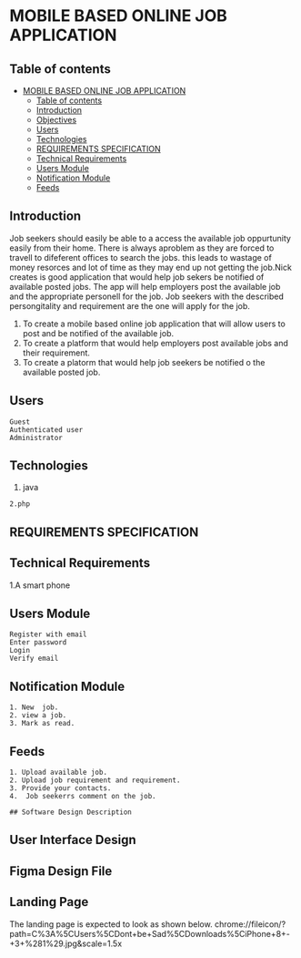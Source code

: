 # MOBILE BASED ONLINE JOB APPLICATION

## Table of contents

- [MOBILE BASED ONLINE JOB APPLICATION](#mobile-based-online-job-application)
  - [Table of contents](#table-of-contents)
  - [Introduction](#introduction)
  - [Objectives](#objectives)
  - [Users](#users)
  - [Technologies](#technologies)
  - [REQUIREMENTS SPECIFICATION](#requirements-specification)
  - [Technical Requirements](#technical-requirements)
  - [Users Module](#users-module)
  - [Notification Module](#notification-module)
  - [Feeds](#feeds)

## Introduction

Job seekers should easily be able to a access the available job oppurtunity easily from their home. There is always aproblem as they are forced to travell to difeferent offices to search the jobs. this leads to wastage of money resorces and lot of time as they may end up not getting the job.Nick creates is good application that would help job sekers be notified of available posted jobs.  The app will help employers post the available job and the appropriate personell for the job. Job seekers with the described persongitality and requirement are the one will apply for the job.

1. To create a mobile based online job application that will allow users to post and be notified of the available job.
2. To create a platform that would help employers post available jobs and their requirement.
3. To create a platorm that would help job seekers be notified o the available posted job.

## Users

    Guest
    Authenticated user
    Administrator

## Technologies

   1. java

    2.php

## REQUIREMENTS SPECIFICATION

## Technical Requirements

   1.A smart phone

## Users Module

    Register with email
    Enter password
    Login
    Verify email

## Notification Module

    1. New  job.
    2. view a job.
    3. Mark as read.

## Feeds

    1. Upload available job.
    2. Upload job requirement and requirement.
    3. Provide your contacts.
    4.  Job seekerrs comment on the job.
    
    ## Software Design Description

## User Interface Design

## Figma Design File

## Landing Page
The landing page is expected to look as shown below.
    chrome://fileicon/?path=C%3A%5CUsers%5CDont+be+Sad%5CDownloads%5CiPhone+8+-+3+%281%29.jpg&scale=1.5x
    

